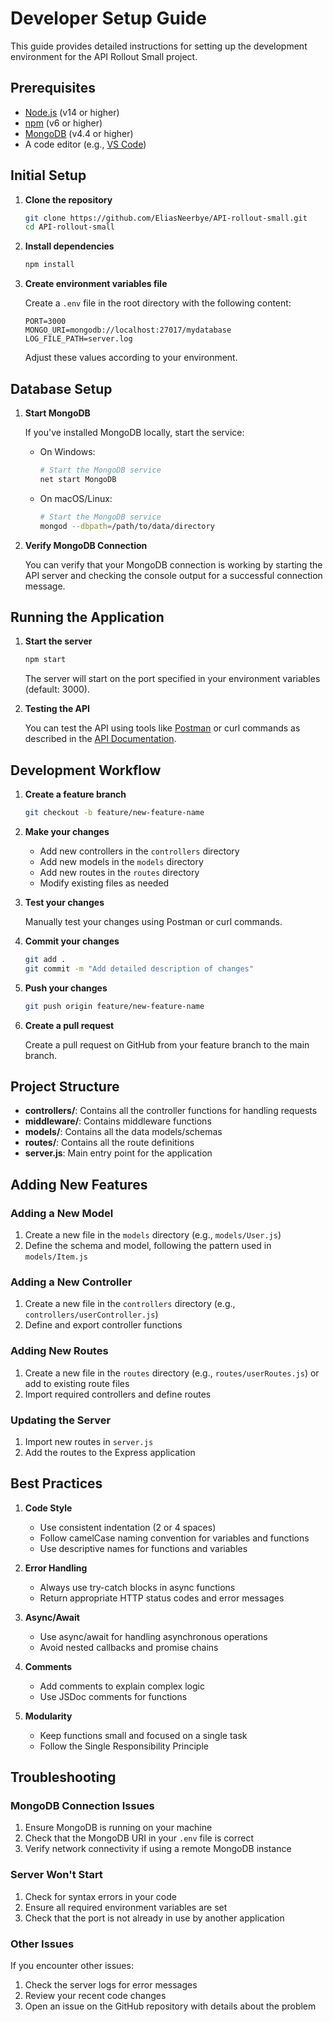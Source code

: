 # Developer Setup Guide

This guide provides detailed instructions for setting up the development environment for the API Rollout Small project.

## Prerequisites

- [Node.js](https://nodejs.org/) (v14 or higher)
- [npm](https://www.npmjs.com/) (v6 or higher)
- [MongoDB](https://www.mongodb.com/try/download/community) (v4.4 or higher)
- A code editor (e.g., [VS Code](https://code.visualstudio.com/))

## Initial Setup

1. **Clone the repository**

   ```bash
   git clone https://github.com/EliasNeerbye/API-rollout-small.git
   cd API-rollout-small
   ```

2. **Install dependencies**

   ```bash
   npm install
   ```

3. **Create environment variables file**

   Create a `.env` file in the root directory with the following content:

   ```env
   PORT=3000
   MONGO_URI=mongodb://localhost:27017/mydatabase
   LOG_FILE_PATH=server.log
   ```

   Adjust these values according to your environment.

## Database Setup

1. **Start MongoDB**

   If you've installed MongoDB locally, start the service:

   - On Windows:

     ```bash
     # Start the MongoDB service
     net start MongoDB
     ```

   - On macOS/Linux:

     ```bash
     # Start the MongoDB service
     mongod --dbpath=/path/to/data/directory
     ```

2. **Verify MongoDB Connection**

   You can verify that your MongoDB connection is working by starting the API server and checking the console output for a successful connection message.

## Running the Application

1. **Start the server**

   ```bash
   npm start
   ```

   The server will start on the port specified in your environment variables (default: 3000).

2. **Testing the API**

   You can test the API using tools like [Postman](https://www.postman.com/) or curl commands as described in the [API Documentation](./API_DOCUMENTATION.md).

## Development Workflow

1. **Create a feature branch**

   ```bash
   git checkout -b feature/new-feature-name
   ```

2. **Make your changes**

   - Add new controllers in the `controllers` directory
   - Add new models in the `models` directory
   - Add new routes in the `routes` directory
   - Modify existing files as needed

3. **Test your changes**

   Manually test your changes using Postman or curl commands.

4. **Commit your changes**

   ```bash
   git add .
   git commit -m "Add detailed description of changes"
   ```

5. **Push your changes**

   ```bash
   git push origin feature/new-feature-name
   ```

6. **Create a pull request**

   Create a pull request on GitHub from your feature branch to the main branch.

## Project Structure

- **controllers/**: Contains all the controller functions for handling requests
- **middleware/**: Contains middleware functions
- **models/**: Contains all the data models/schemas
- **routes/**: Contains all the route definitions
- **server.js**: Main entry point for the application

## Adding New Features

### Adding a New Model

1. Create a new file in the `models` directory (e.g., `models/User.js`)
2. Define the schema and model, following the pattern used in `models/Item.js`

### Adding a New Controller

1. Create a new file in the `controllers` directory (e.g., `controllers/userController.js`)
2. Define and export controller functions

### Adding New Routes

1. Create a new file in the `routes` directory (e.g., `routes/userRoutes.js`) or add to existing route files
2. Import required controllers and define routes

### Updating the Server

1. Import new routes in `server.js`
2. Add the routes to the Express application

## Best Practices

1. **Code Style**
   - Use consistent indentation (2 or 4 spaces)
   - Follow camelCase naming convention for variables and functions
   - Use descriptive names for functions and variables

2. **Error Handling**
   - Always use try-catch blocks in async functions
   - Return appropriate HTTP status codes and error messages

3. **Async/Await**
   - Use async/await for handling asynchronous operations
   - Avoid nested callbacks and promise chains

4. **Comments**
   - Add comments to explain complex logic
   - Use JSDoc comments for functions

5. **Modularity**
   - Keep functions small and focused on a single task
   - Follow the Single Responsibility Principle

## Troubleshooting

### MongoDB Connection Issues

1. Ensure MongoDB is running on your machine
2. Check that the MongoDB URI in your `.env` file is correct
3. Verify network connectivity if using a remote MongoDB instance

### Server Won't Start

1. Check for syntax errors in your code
2. Ensure all required environment variables are set
3. Check that the port is not already in use by another application

### Other Issues

If you encounter other issues:

1. Check the server logs for error messages
2. Review your recent code changes
3. Open an issue on the GitHub repository with details about the problem
